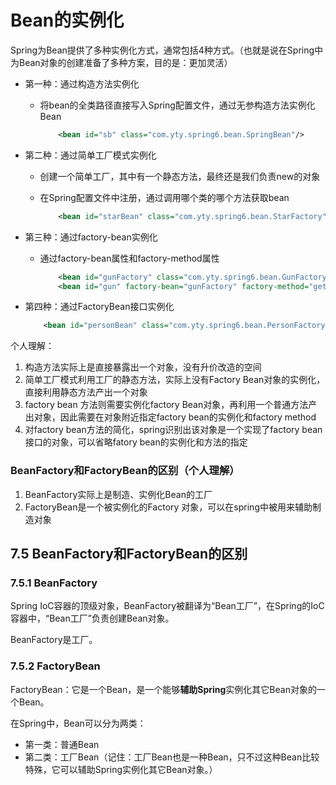 # Bean的实例化

Spring为Bean提供了多种实例化方式，通常包括4种方式。（也就是说在Spring中为Bean对象的创建准备了多种方案，目的是：更加灵活）

- 第一种：通过构造方法实例化

  - 将bean的全类路径直接写入Spring配置文件，通过无参构造方法实例化Bean

    ```xml
        <bean id="sb" class="com.yty.spring6.bean.SpringBean"/>
    ```

- 第二种：通过简单工厂模式实例化

  - 创建一个简单工厂，其中有一个静态方法，最终还是我们负责new的对象

  - 在Spring配置文件中注册，通过调用哪个类的哪个方法获取bean

    ```xml
        <bean id="starBean" class="com.yty.spring6.bean.StarFactory" factory-method="get"/>
    ```

    

- 第三种：通过factory-bean实例化

  - 通过factory-bean属性和factory-method属性

    ```xml
        <bean id="gunFactory" class="com.yty.spring6.bean.GunFactory"/>
        <bean id="gun" factory-bean="gunFactory" factory-method="get"/>
    ```

- 第四种：通过FactoryBean接口实例化

  ```xml
      <bean id="personBean" class="com.yty.spring6.bean.PersonFactoryBean"/>
  ```

  

个人理解：

1. 构造方法实际上是直接暴露出一个对象，没有升价改造的空间
2. 简单工厂模式利用工厂的静态方法，实际上没有Factory Bean对象的实例化，直接利用静态方法产出一个对象
3. factory bean 方法则需要实例化factory Bean对象，再利用一个普通方法产出对象，因此需要在对象附近指定factory bean的实例化和factory method
4. 对factory bean方法的简化，spring识别出该对象是一个实现了factory bean接口的对象，可以省略fatory bean的实例化和方法的指定

### BeanFactory和FactoryBean的区别（个人理解）

1. BeanFactory实际上是制造、实例化Bean的工厂
2. FactoryBean是一个被实例化的Factory 对象，可以在spring中被用来辅助制造对象



## 7.5 BeanFactory和FactoryBean的区别

### 7.5.1 BeanFactory

Spring IoC容器的顶级对象，BeanFactory被翻译为“Bean工厂”，在Spring的IoC容器中，“Bean工厂”负责创建Bean对象。

BeanFactory是工厂。

### 7.5.2 FactoryBean

FactoryBean：它是一个Bean，是一个能够**辅助Spring**实例化其它Bean对象的一个Bean。

在Spring中，Bean可以分为两类：

- 第一类：普通Bean
- 第二类：工厂Bean（记住：工厂Bean也是一种Bean，只不过这种Bean比较特殊，它可以辅助Spring实例化其它Bean对象。）
